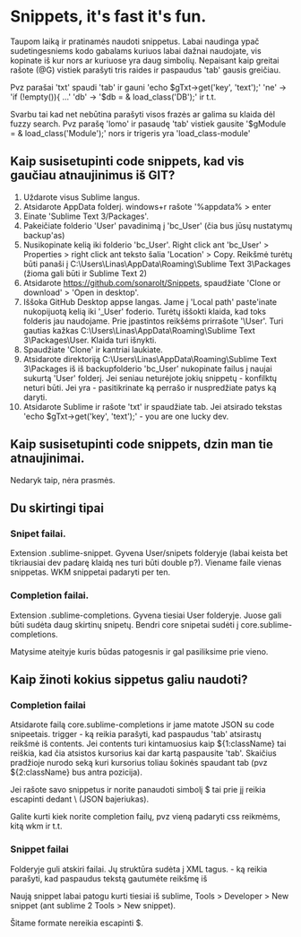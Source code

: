 # Snippets, it's fast it's fun.

Taupom laiką ir pratinamės naudoti snippetus. Labai naudinga ypač sudetingesniems kodo gabalams kuriuos labai dažnai naudojate, vis kopinate iš kur nors ar kuriuose yra daug simbolių. Nepaisant kaip greitai rašote (@G) vistiek parašyti tris raides ir paspaudus 'tab' gausis greičiau.

Pvz parašai 'txt' spaudi 'tab' ir gauni 'echo $gTxt->get('key', 'text');'
'ne' -> 'if (!empty()){ ...'
'db' -> '$db = & load_class('DB');'
ir t.t.

Svarbu tai kad net nebūtina parašyti visos frazės ar galima su klaida dėl fuzzy search.
Pvz parašę 'lomo' ir pasaudę 'tab' vistiek gausite '$gModule = & load_class('Module');' nors ir trigeris yra 'load_class-module'

## Kaip susisetupinti code snippets, kad vis gaučiau atnaujinimus iš GIT?

 1. Uždarote visus Sublime langus.
 2. Atsidarote AppData folderį. windows+r rašote '%appdata% > enter
 3. Einate 'Sublime Text 3/Packages'.
 4. Pakeičiate folderio 'User' pavadinimą į 'bc_User' (čia bus jūsų nustatymų backup'as)
 5. Nusikopinate kelią iki folderio 'bc_User'. Right click ant 'bc_User' > Properties > right click ant teksto šalia 'Location' > Copy. Reikšmė turėtų būti panaši į C:\Users\Linas\AppData\Roaming\Sublime Text 3\Packages (žioma gali būti ir Sublime Text 2)
 6. Atsidarote https://github.com/sonarolt/Snippets, spaudžiate 'Clone or download' > 'Open in desktop'.
 7. Iššoka GitHub Desktop appse langas. Jame į 'Local path' paste'inate nukopijuotą kelią iki '_User' foderio. Turėtų iššokti klaida, kad toks folderis jau naudojame. Prie įpastintos reikšėms prirrašote '\User'. Turi gautias kažkas C:\Users\Linas\AppData\Roaming\Sublime Text 3\Packages\User. Klaida turi išnykti. 
 8. Spaudžiate 'Clone' ir kantriai laukiate.
 9. Atsidarote direktoriją C:\Users\Linas\AppData\Roaming\Sublime Text 3\Packages iš iš backupfolderio 'bc_User' nukopinate failus į naujai sukurtą 'User' folderį. Jei seniau neturėjote jokių snippetų - konfilktų neturi būti. Jei yra - pasitikrinate ką perrašo ir nuspredžiate patys ką daryti. 
10. Atsidarote Sublime ir rašote 'txt' ir spaudžiate tab. Jei atsirado tekstas 'echo $gTxt->get('key', 'text');' - you are one lucky dev.
 
## Kaip susisetupinti code snippets, dzin man tie atnaujinimai.

Nedaryk taip, nėra prasmės.

## Du skirtingi tipai

### Snipet failai. 
Extension .sublime-snippet. Gyvena User/snipets folderyje (labai keista bet tikriausiai dev padarę klaidą nes turi būti double p?). Viename faile vienas snippetas. WKM snippetai padaryti per ten.

### Completion failai. 
Extension .sublime-completions. Gyvena tiesiai User folderyje. Juose gali būti sudėta daug skirtinų snipetų. Bendri core snipetai sudėti į core.sublime-completions.

Matysime ateityje kuris būdas patogesnis ir gal pasiliksime prie vieno.

## Kaip žinoti kokius sippetus galiu naudoti?

### Completion failai
Atsidarote failą core.sublime-completions ir jame matote JSON su code snipeetais. trigger - ką reikia parašyti, kad paspaudus 'tab' atsirastų reikšmė iš contents. Jei contents turi kintamuosius kaip ${1:className} tai reiškia, kad čia atsistos kursorius kai dar kartą paspausite 'tab'. Skaičius pradžioje nurodo seką kuri kursorius toliau šokinės spaudant tab (pvz ${2:className} bus antra pozicija).

Jei rašote savo snippetus ir norite panaudoti simbolį $ tai prie jį reikia escapinti dedant \\ (JSON bajeriukas).

Galite kurti kiek norite completion failų, pvz vieną padaryti css reikmėms, kitą wkm ir t.t.

### Snippet failai
Folderyje guli atskiri failai. Jų struktūra sudėta į XML tagus. <tabTrigger> - ką reikia parašyti, kad paspaudus tekstą gautumėte reikšmę iš <content>

Naują snippet labai patogu kurti tiesiai iš sublime, Tools > Developer > New snippet (ant sublime 2 Tools > New snippet).

Šitame formate nereikia escapinti $.


